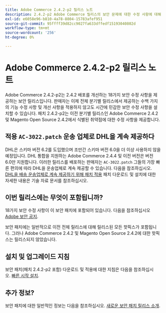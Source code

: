 ```yaml
---
title: Adobe Commerce 2.4.2-p2 릴리스 노트
description: 2.4.2-p2 Adobe Commerce 릴리스의 보안 문제에 대한 수정 사항에 대해 알아봅니다.
exl-id: e6058e96-b810-4a78-8804-15783afef951
source-git-commit: 95ffff39d82cc9027fa633dffedf15193040802d
workflow-type: tm+mt
source-wordcount: '256'
ht-degree: 0%

---
```


# Adobe Commerce 2.4.2-p2 릴리스 노트

Adobe Commerce 2.4.2-p2는 2.4.2 배포를 개선하는 18가지 보안 수정 사항을 제공하는 보안 릴리스입니다. 판매자는 이제 전체 분기별 릴리스에서 제공하는 수백 가지의 기능 수정 사항 및 개선 사항을 적용하지 않고도 시간에 민감한 보안 수정 사항을 설치할 수 있습니다. 패치 2.4.2-p2는 이전 분기별 릴리스인 Adobe Commerce 2.4.2 및 Magento Open Source 2.4.2에서 식별된 취약점에 대한 수정 사항을 제공합니다.

## 적용 `AC-3022.patch` 운송 업체로 DHL을 계속 제공하다

DHL은 스키마 버전 6.2를 도입했으며 조만간 스키마 버전 6.0을 더 이상 사용하지 않을 예정입니다. DHL 통합을 지원하는 Adobe Commerce 2.4.4 및 이전 버전은 버전 6.0만 지원합니다. 이러한 릴리스를 배포하는 판매자는 `AC-3022.patch` 그들의 가장 빠른 편의에 따라 DHL을 운송업체로 계속 제공할 수 있습니다. 다음을 참조하십시오. [DHL을 배송 운송업체로 계속 제공하기 위해 패치 적용](https://support.magento.com/hc/en-us/articles/7707818131597-Apply-a-patch-to-continue-offering-DHL-as-shipping-carrier) 패치 다운로드 및 설치에 대한 자세한 내용은 기술 자료 문서를 참조하십시오.

## 이번 릴리스에는 무엇이 포함됩니까?

18가지 보안 수정 사항이 이 보안 패치에 포함되어 있습니다. 다음을 참조하십시오 [Adobe 보안 공지](https://helpx.adobe.com/security/products/magento/apsb21-64.html).

보안 패치에는 일반적으로 이전 전체 릴리스에 대해 릴리스된 모든 핫픽스가 포함됩니다. 그러나 Adobe Commerce 2.4.2 및 Magento Open Source 2.4.2에 대한 핫픽스는 릴리스되지 않았습니다.

## 설치 및 업그레이드 지침

보안 패치(패치 2.4.2-p2 포함) 다운로드 및 적용에 대한 지침은 다음을 참조하십시오. [빠른 시작 설치](../../../installation/composer.md).

## 추가 정보?

보안 패치에 대한 일반적인 정보는 다음을 참조하십시오. [새로운 보안 패치 릴리스 소개](https://community.magento.com/t5/Magento-DevBlog/Introducing-the-New-Security-Patch-Release/ba-p/141287).
